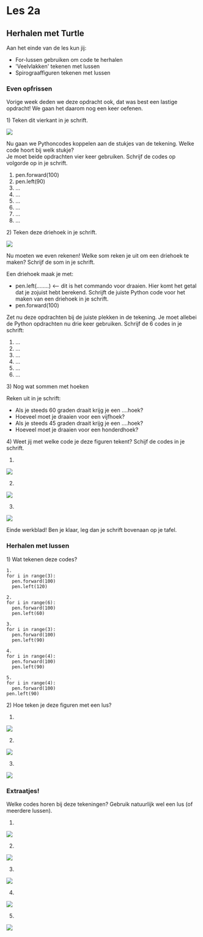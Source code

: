 # Les 2a

## Herhalen met Turtle

Aan het einde van de les kun jij:

* For-lussen gebruiken om code te herhalen
* 'Veelvlakken' tekenen met lussen
* Spirograaffiguren tekenen met lussen

### Even opfrissen

Vorige week deden we deze opdracht ook, dat was best een lastige opdracht! We gaan het daarom nog een keer oefenen.

1\) Teken dit vierkant in je schrift.

![](../../.gitbook/assets/image-20190322135329083.png)

Nu gaan we Pythoncodes koppelen aan de stukjes van de tekening. Welke code hoort bij welk stukje?   
Je moet beide opdrachten vier keer gebruiken. Schrijf de codes op volgorde op in je schrift.

1. pen.forward\(100\)
2. pen.left\(90\)
3. ...
4. ...
5. ...
6. ...
7. ...
8. ...

​​2\) Teken deze driehoek in je schrift.

![](../../.gitbook/assets/image-20190322135525607.png)

Nu moeten we even rekenen! Welke som reken je uit om een driehoek te maken? Schrijf de som in je schrift. 

Een driehoek maak je met:

* pen.left\(……..\) &lt;— dit is het commando voor draaien. Hier komt het getal dat je zojuist hebt berekend. Schrijft de juiste Python code voor het maken van een driehoek in je schrift.
* pen.forward\(100\)

Zet nu deze opdrachten bij de juiste plekken in de tekening. Je moet allebei de Python opdrachten nu drie keer gebruiken. Schrijf de 6 codes in je schrift:

1. ...
2. ...
3. ...
4. ...
5. ...
6. ...

3\) Nog wat sommen met hoeken

Reken uit in je schrift:

* Als je steeds 60 graden draait krijg je een ….hoek?
* Hoeveel moet je draaien voor een vijfhoek?
* Als je steeds 45 graden draait krijg je een ….hoek?
* Hoeveel moet je draaien voor een honderdhoek?

4\) Weet jij met welke code je deze figuren tekent? Schijf de codes in je schrift.

1.

![](../../.gitbook/assets/image%20%281%29.png)

2. 

![](../../.gitbook/assets/image.png)

3. 

![](../../.gitbook/assets/image%20%282%29.png)

Einde werkblad! Ben je klaar, leg dan je schrift bovenaan op je tafel.​​

### Herhalen met lussen

1\) Wat tekenen deze codes?

```text
1.
for i in range(3):
  pen.forward(100)
  pen.left(120)
```

```text
2.
for i in range(6):
  pen.forward(100)
  pen.left(60)
```

```text
3.
for i in range(3):
  pen.forward(100)
  pen.left(90)
```

```text
4.
for i in range(4):
  pen.forward(100)
  pen.left(90)
```

```text
5.
for i in range(4):
  pen.forward(100)
pen.left(90)
```

2\) Hoe teken je deze figuren met een lus?

1.

![](../../.gitbook/assets/image-20190322150806389%20%281%29.png)

2. 

![](../../.gitbook/assets/image-20190322150743162.png)

3. 

![](../../.gitbook/assets/image-20190322151013930%20%281%29.png)



### Extraatjes!

Welke codes horen bij deze tekeningen? Gebruik natuurlijk wel een lus \(of meerdere lussen\).

1.

![](../../.gitbook/assets/image-20190322150946880%20%281%29.png)

2.  

![](../../.gitbook/assets/image-20190322151224232.png)

3.

![](../../.gitbook/assets/image-20190318125810948%20%282%29.png)

4.   

![](../../.gitbook/assets/image-20190318130606702%20%281%29.png)

5.

![](../../.gitbook/assets/image-20190322151500039.png)
